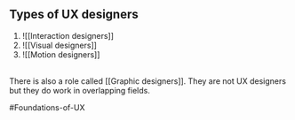 ## Types of UX designers

1. ![[Interaction designers]] <br>
2. ![[Visual designers]] <br>
3. ![[Motion designers]]
<br>
There is also a role called [[Graphic designers]]. They are not UX designers but they do work in overlapping fields.

#Foundations-of-UX 